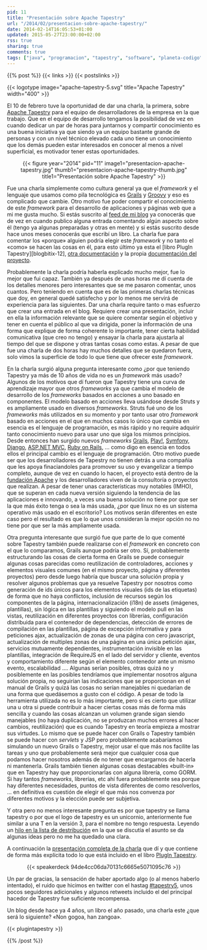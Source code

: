 ```yaml
---
pid: 11
title: "Presentación sobre Apache Tapestry"
url: "/2014/02/presentacion-sobre-apache-tapestry/"
date: 2014-02-14T16:05:53+01:00
updated: 2015-05-27T23:00:00+02:00
rss: true
sharing: true
comments: true
tags: ["java", "programacion", "tapestry", "software", "planeta-codigo"]
---
```


{{% post %}}
{{< links >}}
{{< postslinks >}}

{{< logotype image="apache-tapestry-5.svg" title="Apache Tapestry" width="400" >}}

El 10 de febrero tuve la oportunidad de dar una charla, la primera, sobre [Apache Tapestry](http://tapestry.apache.org/) para el equipo de desarrolladores de la empresa en la que trabajo. Que en el equipo de desarrollo tengamos la posibilidad de vez en cuando dedicar un par de horas para juntarnos y compartir conocimiento es una buena iniciativa ya que siendo ya un equipo bastante grande de personas y con un nivel técnico elevado cada uno tiene un conocimiento que los demás pueden estar interesados en conocer al menos a nivel superficial, es motivador tener estas oportunidades.

<div class="media" style="text-align: center;">
	{{< figure year="2014" pid="11"
    	image1="presentacion-apache-tapestry.jpg" thumb1="presentacion-apache-tapestry-thumb.jpg" title1="Presentación sobre Apache Tapestry" >}}
</div>

Fue una charla simplemente como cultura general ya que el _framework_ y el lenguaje que usamos como pila tecnológica es [Grails](http://grails.org/) y [Groovy](http://groovy.codehaus.org/) y eso es complicado que cambie. Otro motivo fue poder compartir el conocimiento de este _framework_ para el desarrollo de aplicaciones y páginas web que a mi me gusta mucho. Si estás suscrito al [feed de mi blog](http://feeds.feedburner.com/blog-bitix/) ya conocerás que de vez en cuando publico alguna entrada comentando algún aspecto sobre él (tengo ya algunas preparadas y otras en mente) y si estás suscrito desde hace unos meses conocerás que escribí un libro. La charla fue para comentar los «porque» alguien podría elegir este _framework_ y no tanto el «como» se hacen las cosas en él, para esto último ya esta el [libro PlugIn Tapestry][blogbitix-12], [otra documentación](https://elblogdepicodev.blogspot.com.es/2010/05/documentacion-sobre-apache-tapestry.html) y la propia [documentación del proyecto](http://tapestry.apache.org/documentation.html).

Probablemente la charla podría haberla explicado mucho mejor, fue lo mejor que fui capaz. También ya después de unas horas me dí cuenta de los detalles menores pero interesantes que se me pasaron comentar, unos cuantos. Pero teniendo en cuenta que es de las primeras charlas técnicas que doy, en general quedé satisfecho y por lo menos me servirá de experiencia para las siguientes. Dar una charla require tanto o mas esfuerzo que crear una entrada en el blog. Requiere crear una presentación, incluir en ella la información relevante que se quiere comentar según el objetivo y tener en cuenta el público al que va dirigida, poner la información de una forma que explique de forma coherente lo importante, tener cierta habilidad comunicativa (que creo no tengo) y ensayar la charla para ajustarla al tiempo del que se dispone y otras tantas cosas como estas. A pesar de que fue una charla de dos horas hay muchos detalles que se quedaron fuera, solo vimos la superficie de todo lo que tiene que ofrecer este _framework_.

En la charla surgió alguna pregunta interesante como ¿por que teniendo Tapestry ya más de 10 años de vida no es un _framework_ más usado? Algunos de los motivos que dí fueron que Tapestry tiene una curva de aprendizaje mayor que otros _frameworks_ ya que cambia el modelo de desarrollo de los _frameworks_ basados en acciones a uno basado en componentes. El modelo basado en acciones lleva usándose desde Struts y es ampliamente usado en diversos _frameworks_. Struts fué uno de los _frameworks_ más utilizados en su momento y por tanto usar otro _framework_ basado en acciones en el que en muchos casos lo único que cambia en esencia es el lenguaje de programación, es más rápido y no require adquirir tanto conocimiento nuevo para usar uno que siga los mismos principios. Desde entonces han surgido nuevos _frameworks_ [Grails](http://grails.org/), [Play!](http://www.playframework.com/), [Symfony](http://symfony.com/), [Django](https://www.djangoproject.com/), [ASP.NET MVC](http://www.asp.net/mvc), [Ruby on Rails](http://rubyonrails.org/), ... como digo en esencia en todos ellos el principal cambio es el lenguaje de programación. Otro motivo puede ser que los desarrolladores de Tapestry no tienen detrás a una compañía que les apoya finaciandoles para promover su uso y evangelizar a tiempo completo, aunque de vez en cuando lo hacen, el proyecto está dentro de la [fundación Apache](http://www.apache.org/) y los desarrolladores viven de la consultoría o proyectos que realizan. A pesar de tener unas características muy notables (IMHO), que se superan en cada nueva versión siguiendo la tendencia de las aplicaciones e innovando, a veces una buena solución no tiene por que ser la que más éxito tenga o sea la más usada, ¿por que linux no es un sistema operativo más usado en el escritorio? Los motivos serán diferentes en este caso pero el resultado es que lo que unos consideran la mejor opción no no tiene por que ser la más ampliamente usada.

Otra pregunta interesante que surgió fue que parte de lo que comenté sobre Tapestry también puede realizarse con el _framework_ en concreto con el que lo comparamos, Grails aunque podría ser otro. Sí, probablemente estructurando las cosas de cierta forma en Grails se puede conseguir algunas cosas parecidas como reutilización de controladores, acciones y elementos visuales comunes (en el mismo proyecto, página y diferentes proyectos) pero desde luego habría que buscar una solución propia y resolver algunos problemas que ya resuelve Tapestry por nosotros como generación de ids únicos para los elementos visuales (ids de las etiquetas) de forma que no haya conflictos, inclusión de recursos según los componentes de la página, internacionalización (i18n) de assets (imágenes, plantillas), sin lógica en las plantillas y siguiendo el modelo pull en las vistas, reutilización en diferentes proyectos con librerías, configuración distribuida para el contenedor de dependencias, detección de errores de compilación en las plantillas, página de excepción informativa y para peticiones ajax, actualización de zonas de una página con cero javascript, actualización de multiples zonas de una página en una única petición ajax, servicios mutuamente dependientes, instrumentación invisible en las plantillas, integración de RequireJS en el lado del servidor y cliente, eventos y comportamiento diferente según el elemento contenedor ante un mismo evento, escalabilidad .... Algunas serían posibles, otras quizá no y posiblemente en las posibles tendríamos que implementar nosotros alguna solución propia, no seguirían las indicaciones que se proporcionan en el manual de Grails y quizá las cosas no serían manejables ni quedarían de una forma que quedásemos a gusto con el código. A pesar de todo la herramienta utilizada no es lo más importante, pero si es cierto que utilizar una u otra si puede contribuir a hacer ciertas cosas más de forma más sencilla y cuando las cosas alcanzan un volumen grande sigan siendo manejables (no haya duplicación, no se produzcan muchos errores al hacer cambios, reutilización) que es cuando Tapestry en teoría empieza a mostrar sus virtudes. Lo mismo que se puede hacer con Grails o Tapestry también se puede hacer con _servlets_ y JSP pero probablemente acabaríamos simulando un nuevo Grails o Tapestry, mejor usar el que más nos facilite las tareas y uno que probablemente será mejor que cualquier cosa que podamos hacer nosotros además de no tener que encargarnos de hacerla ni mantenerla. Grails también tienen algunas cosas destacables «built-in» que en Tapestry hay que proporcionarlas con alguna librería, como GORM. Si hay tantos _frameworks_, librerías, etc ahí fuera probablemente sea porque hay diferentes necesidades, puntos de vista diferentes de como resolverlos, ... en definitiva es cuestión de elegir el que más nos convenza por diferentes motivos y la elección puede ser subjetiva.

Y otra pero no menos interesante pregunta es por que tapestry se llama tapestry o por que el logo de tapestry es un unicornio, anteriormente fue similar a una T en la versión 3, para el nombre no tengo respuesta. Leyendo un [hilo en la lista de destribución](http://mail-archives.apache.org/mod_mbox/tapestry-users/200605.mbox/%3Cop.s9k7abmko3wyor@liigo%3E) en la que se discutía el asunto se da algunas ideas pero no me ha quedado una clara.

A continuación la [presentación completa de la charla](https://speakerdeck.com/picodotdev/plugin-tapestry) que dí y que contiene de forma más explícita todo lo que está incluido en el libro [PlugIn Tapestry](https://picodotdev.github.io/blog-bitix/2014/02/libro-sobre-desarrollo-de-aplicaciones-con-apache-tapestry/).

<div class="media" style="text-align: center;">
		{{< speakerdeck 94de4cc06da70131c6665e5071095c76 >}}
</div>

Un par de gracias, la sensación de haber aportado algo (o al menos haberlo intentado), el ruido que hicimos en twitter con el hastag [#tapestry5](https://twitter.com/search?q=tapestry5), unos pocos seguidores adicionales y algunos retweets incluido el del principal hacedor de Tapestry fue suficiente recompensa.

Un blog desde hace ya 4 años, un libro el año pasado, una charla este ¿que será lo siguiente? «Non gogoa, han zangoa».

{{< plugintapestry >}}

{{% /post %}}
